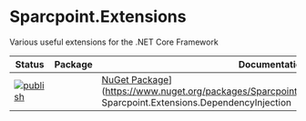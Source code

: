 # Sparcpoint.Extensions

Various useful extensions for the .NET Core Framework

| Status | Package | Documentation |
| ------ | ------- | ------------- |
| [![publish](https://github.com/Jcouls29/Sparcpoint.Extensions/actions/workflows/main.yml/badge.svg?branch=main)](https://github.com/Jcouls29/Sparcpoint.Extensions/actions/workflows/main.yml) | | [NuGet Package](https://img.shields.io/nuget/v/Sparcpoint.Extensions.DependencyInjection.svg)](https://www.nuget.org/packages/Sparcpoint.Extensions.DependencyInjection) Sparcpoint.Extensions.DependencyInjection | [Documentation](src/Sparcpoint.Extensions.DependencyInjection/Assembly/README.md) |